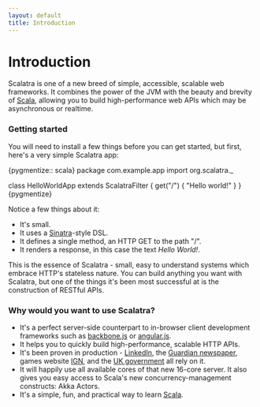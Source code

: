 ```yaml
---
layout: default
title: Introduction
---
```


<div class="page-header">
  <h1>Introduction</h1>
</div>

Scalatra is one of a new breed of simple, accessible, scalable web frameworks.
It combines the power of the JVM with the beauty and brevity of
[Scala](http://scala-lang.org), allowing you to build high-performance web APIs
which may be asynchronous or realtime.

### Getting started

You will need to install a few things before you can get started, but first,
here's a very simple Scalatra app:

{pygmentize:: scala}
package com.example.app
import org.scalatra._

class HelloWorldApp extends ScalatraFilter {
  get("/") {
    "Hello world!"
  }
}
{pygmentize}

Notice a few things about it:

* It's small.
* It uses a [Sinatra](http://sinatrarb.com/)-style DSL.
* It defines a single method, an HTTP GET to the path "/".
* It renders a response, in this case the text _Hello World!_.

This is the essence of Scalatra - small, easy to understand systems which
embrace HTTP's stateless nature. You can build anything you want with Scalatra,
but one of the things it's been most successful at is the construction of
RESTful APIs.

### Why would you want to use Scalatra?

* It's a perfect server-side counterpart to in-browser client development frameworks such as [backbone.js](http://backbonejs.org/) or [angular.js](http://angularjs.org).
* It helps you to quickly build high-performance, scalable HTTP APIs.
* It's been proven in production - [LinkedIn][linkedin], the [Guardian newspaper][guardian], games website [IGN][ign], and the [UK government][govuk] all rely on it.
* It will happily use all available cores of that new 16-core server. It also gives you easy access to Scala's new concurrency-management constructs: Akka Actors.
* It's a simple, fun, and practical way to learn [Scala](http://www.scala-lang.org).

[linkedin]: http://www.linkedin.com
[guardian]: http://www.guardian.co.uk
[ign]: http://www.ign.com
[govuk]: http://www.gov.uk


